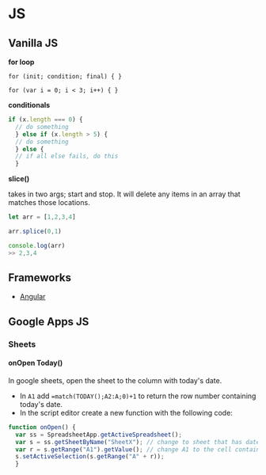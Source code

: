 # JS

## Vanilla JS

__for loop__

`for (init; condition; final) { }`

`for (var i = 0; i < 3; i++) { }`

__conditionals__

```javascript
if (x.length === 0) {
  // do something
  } else if (x.length > 5) {
  // do something 
  } else {
  // if all else fails, do this
  }
```

__slice()__

takes in two args; start and stop. It will delete any items in an array that matches those locations.

```js
let arr = [1,2,3,4]

arr.splice(0,1)

console.log(arr)
>> 2,3,4
```

## Frameworks

- [Angular](Angular)

## Google Apps JS

### Sheets

#### onOpen Today()

In google sheets, open the sheet to the column with today's date.

- In `A1` add `=match(TODAY();A2:A;0)+1` to return the row number containing today's date.
- In the script editor create a new function with the following code:
  
```javascript
function onOpen() {
  var ss = SpreadsheetApp.getActiveSpreadsheet();
  var s = ss.getSheetByName("SheetX"); // change to sheet that has dates
  var r = s.getRange("A1").getValue(); // change A1 to the cell containing =match
  s.setActiveSelection(s.getRange("A" + r));
  }
```
